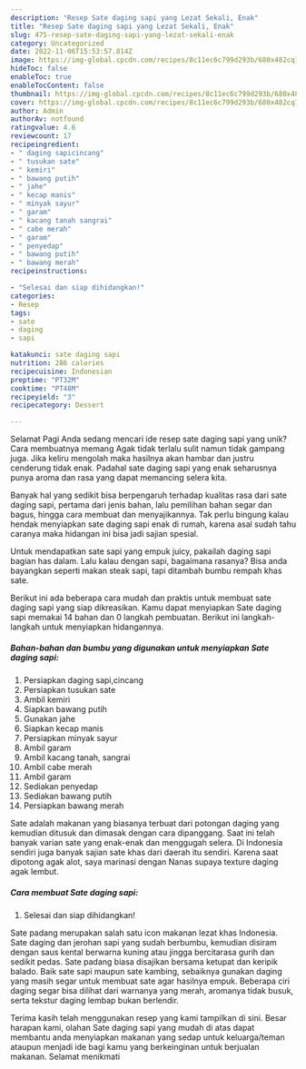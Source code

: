```yaml
---
description: "Resep Sate daging sapi yang Lezat Sekali, Enak"
title: "Resep Sate daging sapi yang Lezat Sekali, Enak"
slug: 475-resep-sate-daging-sapi-yang-lezat-sekali-enak
category: Uncategorized
date: 2022-11-06T15:53:57.814Z
image: https://img-global.cpcdn.com/recipes/8c11ec6c799d293b/680x482cq70/sate-daging-sapi-foto-resep-utama.jpg
hideToc: false
enableToc: true
enableTocContent: false
thumbnail: https://img-global.cpcdn.com/recipes/8c11ec6c799d293b/680x482cq70/sate-daging-sapi-foto-resep-utama.jpg
cover: https://img-global.cpcdn.com/recipes/8c11ec6c799d293b/680x482cq70/sate-daging-sapi-foto-resep-utama.jpg
author: Admin
authorAv: notfound
ratingvalue: 4.6
reviewcount: 17
recipeingredient:
- " daging sapicincang"
- " tusukan sate"
- " kemiri"
- " bawang putih"
- " jahe"
- " kecap manis"
- " minyak sayur"
- " garam"
- " kacang tanah sangrai"
- " cabe merah"
- " garam"
- " penyedap"
- " bawang putih"
- " bawang merah"
recipeinstructions:

- "Selesai dan siap dihidangkan!"
categories:
- Resep
tags:
- sate
- daging
- sapi

katakunci: sate daging sapi 
nutrition: 286 calories
recipecuisine: Indonesian
preptime: "PT32M"
cooktime: "PT48M"
recipeyield: "3"
recipecategory: Dessert

---
```



Selamat Pagi Anda sedang mencari ide resep sate daging sapi yang unik? Cara membuatnya memang Agak tidak terlalu sulit namun tidak gampang juga. Jika keliru mengolah maka hasilnya akan hambar dan justru cenderung tidak enak. Padahal sate daging sapi yang enak seharusnya punya aroma dan rasa yang dapat memancing selera kita.


Banyak hal yang sedikit bisa berpengaruh terhadap kualitas rasa dari sate daging sapi, pertama dari jenis bahan, lalu pemilihan bahan segar dan bagus, hingga cara membuat dan menyajikannya. Tak perlu bingung kalau hendak menyiapkan sate daging sapi enak di rumah, karena asal sudah tahu caranya maka hidangan ini bisa jadi sajian spesial.

Untuk mendapatkan sate sapi yang empuk juicy, pakailah daging sapi bagian has dalam. Lalu kalau dengan sapi, bagaimana rasanya? Bisa anda bayangkan seperti makan steak sapi, tapi ditambah bumbu rempah khas sate.


Berikut ini ada beberapa cara mudah dan praktis untuk membuat sate daging sapi yang siap dikreasikan. Kamu dapat menyiapkan Sate daging sapi memakai 14 bahan dan 0 langkah pembuatan. Berikut ini langkah-langkah untuk menyiapkan hidangannya.

<!--inarticleads1-->

##### Bahan-bahan dan bumbu yang digunakan untuk menyiapkan Sate daging sapi:

1. Persiapkan  daging sapi,cincang
1. Persiapkan  tusukan sate
1. Ambil  kemiri
1. Siapkan  bawang putih
1. Gunakan  jahe
1. Siapkan  kecap manis
1. Persiapkan  minyak sayur
1. Ambil  garam
1. Ambil  kacang tanah, sangrai
1. Ambil  cabe merah
1. Ambil  garam
1. Sediakan  penyedap
1. Sediakan  bawang putih
1. Persiapkan  bawang merah


Sate adalah makanan yang biasanya terbuat dari potongan daging yang kemudian ditusuk dan dimasak dengan cara dipanggang. Saat ini telah banyak varian sate yang enak-enak dan menggugah selera. Di Indonesia sendiri juga banyak sajian sate khas dari daerah itu sendiri. Karena saat dipotong agak alot, saya marinasi dengan Nanas supaya texture daging agak lembut. 

<!--inarticleads2-->

##### Cara membuat Sate daging sapi:


1. Selesai dan siap dihidangkan!

Sate padang merupakan salah satu icon makanan lezat khas Indonesia. Sate daging dan jerohan sapi yang sudah berbumbu, kemudian disiram dengan saus kental berwarna kuning atau jingga bercitarasa gurih dan sedikit pedas. Sate padang biasa disajikan bersama ketupat dan keripik balado. Baik sate sapi maupun sate kambing, sebaiknya gunakan daging yang masih segar untuk membuat sate agar hasilnya empuk. Beberapa ciri daging segar bisa dilihat dari warnanya yang merah, aromanya tidak busuk, serta tekstur daging lembap bukan berlendir. 

Terima kasih telah menggunakan resep yang kami tampilkan di sini. Besar harapan kami, olahan Sate daging sapi yang mudah di atas dapat membantu anda menyiapkan makanan yang sedap untuk keluarga/teman ataupun menjadi ide bagi kamu yang berkeinginan untuk berjualan makanan. Selamat menikmati
